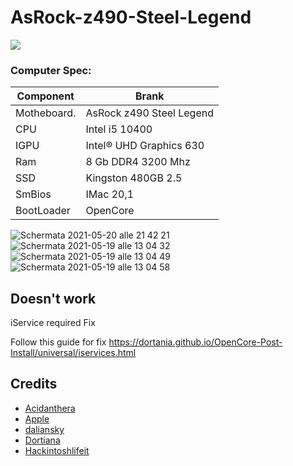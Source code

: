 
# AsRock-z490-Steel-Legend

[![](https://img.shields.io/badge/Telegram-HackintoshLifeIT-informational?style=flat&logo=telegram&logoColor=white&color=5fb659)](https://t.me/HackintoshLife_it) 

### Computer Spec:
| Component        | Brank                              |
| ---------------- | ---------------------------------- |
| Motheboard.      | AsRock z490 Steel Legend           | 
| CPU              | Intel i5 10400                     | 
| IGPU             | Intel® UHD Graphics 630            |
| Ram              | 8 Gb DDR4 3200 Mhz                 |
| SSD              | Kingston 480GB 2.5                 |
| SmBios           | IMac 20,1                          |
| BootLoader       | OpenCore                           |

![Schermata 2021-05-20 alle 21 42 21](https://user-images.githubusercontent.com/78879120/119040562-dba25480-b9b5-11eb-88eb-8c501b2b99c3.png)
![Schermata 2021-05-19 alle 13 04 32](https://user-images.githubusercontent.com/78879120/118802778-d9030a80-b8a2-11eb-8c36-e4523fddea62.png)
![Schermata 2021-05-19 alle 13 04 49](https://user-images.githubusercontent.com/78879120/118802819-e6b89000-b8a2-11eb-8473-ae901e7288d3.png)
![Schermata 2021-05-19 alle 13 04 58](https://user-images.githubusercontent.com/78879120/118802864-f20bbb80-b8a2-11eb-90b0-7428a2722ac2.png)


## Doesn't work 

iService required Fix 

Follow this guide for fix https://dortania.github.io/OpenCore-Post-Install/universal/iservices.html

## Credits

- [Acidanthera](https://github.com/acidanthera)
- [Apple](https://apple.com)
- [daliansky](https://github.com/daliansky)
- [Dortiana](https://github.com/dortania)
- [Hackintoshlifeit](https://github.com/Hackintoshlifeit)


